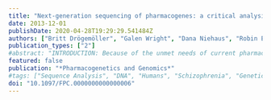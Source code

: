 ```yaml
---
title: "Next-generation sequencing of pharmacogenes: a critical analysis focusing on schizophrenia treatment"
date: 2013-12-01
publishDate: 2020-04-28T19:29:29.541484Z
authors: ["Britt Drögemöller", "Galen Wright", "Dana Niehaus", "Robin Emsley", "Louise Warnich"]
publication_types: ["2"]
#abstract: "INTRODUCTION: Because of the unmet needs of current pharmacotherapy for schizophrenia, antipsychotic pharmacogenetic research is of utmost importance. However, to date, few clinically applicable antipsychotic pharmacogenomic alleles have been identified. Nonetheless, next-generation sequencing technologies are expected to aid in the identification of clinically significant variants for this complex phenotype. The aim of this study was therefore to critically examine the ability of next-generation sequencing technologies to reliably detect variation present in pharmacogenes. MATERIALS AND METHODS: Candidate antipsychotic pharmacogenes and very important pharmacogenes were identified from the literature and the Pharmacogenomics Knowledgebase. Thereafter, the percentage sequence similarity observed between these genes and their corresponding pseudogenes and paralogues, as well as the percentage low-complexity sequence and GC content of each gene, was calculated. These sequence attributes were subsequently compared with the 'inaccessible' regions of these genes as described by the 1000 Genomes Project. RESULTS: It was found that the percentage 'inaccessible genome' correlated well with GC content (P=9.96×10), low-complexity sequence (P=0.0002) and the presence of pseudogenes/paralogues (P=8.02×10). In addition, it was found that many of the pharmacogenes were not ideally suited to next-generation sequencing because of these genomic complexities. These included the CYP and HLA genes, both of which are of importance to many fields of pharmacogenetics. CONCLUSION: Current short read sequencing technologies are unable to comprehensively capture the variation in all pharmacogenes. Therefore, until high-throughput sequencing technologies advance further, it may be necessary to combine next-generation sequencing with other genotyping strategies."
featured: false
publication: "*Pharmacogenetics and Genomics*"
#tags: ["Sequence Analysis", "DNA", "Humans", "Schizophrenia", "Genetic Variation", "Genome", "Human", "Antipsychotic Agents", "Pharmacogenetics", "Computational Biology", "Databases", "Bibliographic", "Databases", "Genetic", "High-Throughput Nucleotide Sequencing", "Pseudogenes"]
doi: "10.1097/FPC.0000000000000006"
---
```


